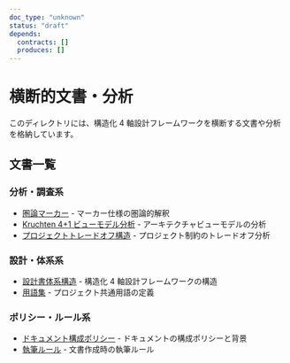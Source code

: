 ```yaml
---
doc_type: "unknown"
status: "draft"
depends:
  contracts: []
  produces: []
---
```


# 横断的文書・分析

このディレクトリには、構造化 4 軸設計フレームワークを横断する文書や分析を格納しています。

## 文書一覧

### 分析・調査系

- [圏論マーカー](category-theory-markers.md) - マーカー仕様の圏論的解釈
- [Kruchten 4+1 ビューモデル分析](kruchten-4plus1-view-analysis.md) - アーキテクチャビューモデルの分析
- [プロジェクトトレードオフ構造](project-tradeoff-structure.md) - プロジェクト制約のトレードオフ分析

### 設計・体系系

- [設計書体系構造](design-structure.md) - 構造化 4 軸設計フレームワークの構造
- [用語集](glossary.md) - プロジェクト共通用語の定義

### ポリシー・ルール系

- [ドキュメント構成ポリシー](document-policy.md) - ドキュメントの構成ポリシーと背景
- [執筆ルール](writing-rules.md) - 文書作成時の執筆ルール
